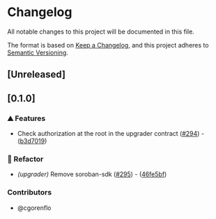 # Changelog

All notable changes to this project will be documented in this file.

The format is based on [Keep a Changelog](https://keepachangelog.com/en/1.0.0/),
and this project adheres to [Semantic Versioning](https://semver.org/spec/v2.0.0.html).

## [Unreleased]

## [0.1.0]

### ⛰️ Features

- Check authorization at the root in the upgrader contract ([#294](https://github.com/axelarnetwork/axelar-amplifier-stellar/pull/294)) - ([b3d7019](https://github.com/axelarnetwork/axelar-amplifier-stellar/commit/b3d701985f98b9ab8eee4e7110f9a3c3bf68143a))

### 🚜 Refactor

- *(upgrader)* Remove soroban-sdk ([#295](https://github.com/axelarnetwork/axelar-amplifier-stellar/pull/295)) - ([46fe5bf](https://github.com/axelarnetwork/axelar-amplifier-stellar/commit/46fe5bfa4d30f15148d0ad21c4d219f7db5dd443))

### Contributors

* @cgorenflo
